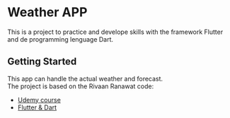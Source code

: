 # Weather APP

This is a project to practice and develope skills with the framework Flutter and de programming lenguage Dart.

## Getting Started

This app can handle the actual weather and forecast.
<br>
The project is based on the Rivaan Ranawat code:

- [Udemy course](https://www.udemy.com/course/the-ultimate-dart-flutter-course/)
- [Flutter & Dart](https://flutter.dev/)
